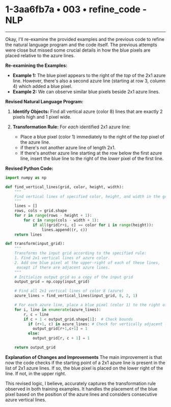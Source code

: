 # 1-3aa6fb7a • 003 • refine_code - NLP

---
Okay, I'll re-examine the provided examples and the previous code to refine the natural language program and the code itself. The previous attempts were close but missed some crucial details in how the blue pixels are placed relative to the azure lines.

**Re-examining the Examples:**

*   **Example 1:** The blue pixel appears to the right of the *top* of the 2x1 azure line. However, there's also a second azure line (starting at row 3, column 4) which added a blue pixel.
*   **Example 2:** We can observe similar blue pixels beside 2x1 azure lines.

**Revised Natural Language Program:**

1.  **Identify Objects:** Find all vertical azure (color 8) lines that are exactly 2 pixels high and 1 pixel wide.

2.  **Transformation Rule:** For *each* identified 2x1 azure line:
    *   Place a blue pixel (color 1) immediately to the right of the *top* pixel of the azure line.
    * if there's not another azure line of length 2x1.
    *   If there's another azure line starting at the row below the first azure line, insert the blue line to the right of the *lower* pixel of the first line.

**Revised Python Code:**
```python
import numpy as np

def find_vertical_lines(grid, color, height, width):
    """
    Find vertical lines of specified color, height, and width in the grid.
    """
    lines = []
    rows, cols = grid.shape
    for r in range(rows - height + 1):
        for c in range(cols - width + 1):
            if all(grid[r+i, c] == color for i in range(height)):
                lines.append((r, c))
    return lines

def transform(input_grid):
    """
    Transforms the input grid according to the specified rule:
    1. Find 2x1 vertical lines of azure color.
    2. Add one blue pixel at the upper-right of each of these lines,
     except if there are adjacent azure lines.
    """
    # Initialize output grid as a copy of the input grid
    output_grid = np.copy(input_grid)

    # Find all 2x1 vertical lines of color 8 (azure)
    azure_lines = find_vertical_lines(input_grid, 8, 2, 1)

    # For each azure line, place a blue pixel (color 1) to the right of the top pixel
    for i, line in enumerate(azure_lines):
        r, c = line
        if c + 1 < output_grid.shape[1]:  # Check bounds
          if (r+1, c) in azure_lines: # Check for vertically adjacent lines
            output_grid[r+1,c+1] = 1
          else:
            output_grid[r, c + 1] = 1

    return output_grid
```

**Explanation of Changes and Improvements**
The main improvement is that now the code checks if the starting point of a 2x1 azure line is present in the list of 2x1 azure lines.
If so, the blue pixel is placed on the lower right of the line.
If not, in the upper right.

This revised logic, I believe, accurately captures the transformation rule observed in both training examples. It handles the placement of the blue pixel based on the position of the azure lines and considers consecutive azure vertical lines.

